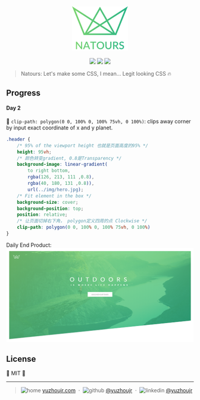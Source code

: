 <h3 style="text-align:center;font-weight: 300;" align="center">
  <img src="../img/logo-green-2x.png" width="150px">
</h3>

<p align="center">
  <img src="https://img.shields.io/badge/license-MIT-yellow.svg?style=flat-square">
  <img src="https://img.shields.io/badge/downloads-0k-yellow.svg?style=flat-square">
  <img src="https://img.shields.io/badge/build-passing-yellow.svg?style=flat-square">
</p>


> Natours: Let's make some CSS, I mean... Legit looking CSS 🔥


## Progress

#### Day 2

🍈 `clip-path: polygon(0 0, 100% 0, 100% 75vh, 0 100%)`: clips away corner by input exact coordinate of x and y planet.

```css
.header {
    /* 95% of the viewport height 也就是页面高度的95% */
    height: 95vh;
    /* 颜色转变gradient, 0.8是Transparency */
    background-image: linear-gradient(
        to right bottom,
        rgba(126, 213, 111 ,0.8),
        rgba(40, 180, 131 ,0.8)),
        url(../img/hero.jpg);
    /* Fit element in the box */
    background-size: cover;
    background-position: top;
    position: relative;
    /* 让页面切掉右下角， polygon定义四周的点 Clockwise */
    clip-path: polygon(0 0, 100% 0, 100% 75vh, 0 100%)
}
```


Daily End Product:
![Day1](./progress/day1.png)


## License

🌱 MIT 🌱

---

> ![home](http://yuzhoujr.com/emoji/home.svg) [yuzhoujr.com](http://www.yuzhoujr.com) &nbsp;&middot;&nbsp;
> ![github](http://yuzhoujr.com/emoji/github.svg)  [@yuzhoujr](https://github.com/yuzhoujr) &nbsp;&middot;&nbsp;
> ![linkedin](http://yuzhoujr.com/emoji/linkedin.svg)  [@yuzhoujr](https://linkedin.com/in/yuzhoujr)
